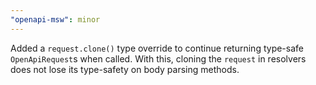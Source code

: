```yaml
---
"openapi-msw": minor
---
```


Added a `request.clone()` type override to continue returning type-safe `OpenApiRequest`s when called. With this, cloning the `request` in resolvers does not lose its type-safety on body parsing methods.
